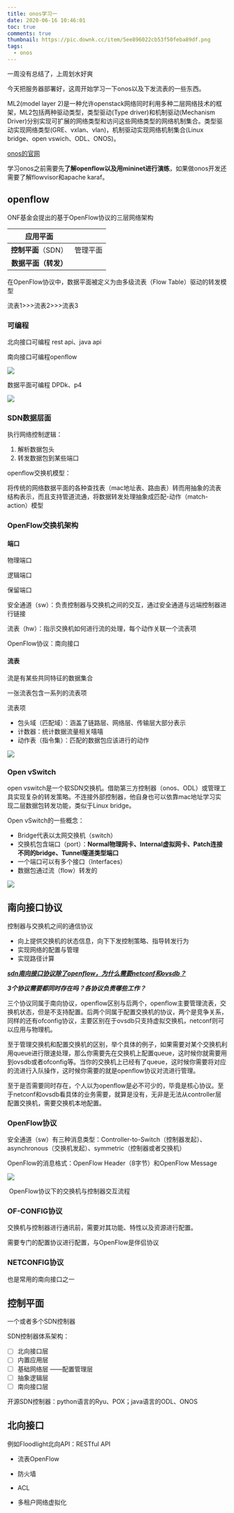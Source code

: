 ```yaml
---
title: onos学习一
date: 2020-06-16 10:46:01
toc: true
comments: true 
thumbnail: https://pic.downk.cc/item/5ee896022cb53f50feba89df.png
tags:
  - onos
---
```


一周没有总结了，上周划水好爽

今天把服务器部署好，这周开始学习一下onos以及下发流表的一些东西。

ML2(model layer 2)是一种允许openstack网络同时利用多种二层网络技术的框架，ML2包括两种驱动类型，类型驱动(Type driver)和机制驱动(Mechanism Driver)分别实现可扩展的网络类型和访问这些网络类型的网络机制集合。类型驱动实现网络类型(GRE、vxlan、vlan)，机制驱动实现网络机制集合(Linux bridge、open vswich、ODL、ONOS)。

[onos的官网](https://wiki.onosproject.org/)

学习onos之前需要先**了解openflow以及用mininet进行演练**，如果做onos开发还需要了解flowvisor和apache karaf。

## openflow

ONF基金会提出的基于OpenFlow协议的三层网络架构

|     **应用平面**     |          |
| :------------------: | :------: |
| **控制平面**（SDN）  | 管理平面 |
| **数据平面（转发）** |          |

在OpenFlow协议中，数据平面被定义为由多级流表（Flow Table）驱动的转发模型

流表1>>>流表2>>>流表3

### 可编程

北向接口可编程 rest api、java api

南向接口可编程openflow

![](https://pic.downk.cc/item/5ee896022cb53f50feba89df.png)

数据平面可编程 DPDk、p4

![](https://pic.downk.cc/item/5ee896c22cb53f50febb785a.png)

### SDN数据层面

执行网络控制逻辑：

1. 解析数据包头
2. 转发数据包到某些端口

openflow交换机模型：

将传统的网络数据平面的各种查找表（mac地址表、路由表）转而用抽象的流表结构表示，而且支持管道流通，将数据转发处理抽象成匹配-动作（match-action）模型

### OpenFlow交换机架构

#### 端口

物理端口

逻辑端口

保留端口

安全通道（sw）：负责控制器与交换机之间的交互，通过安全通道与远端控制器进行链接

流表（hw）：指示交换机如何进行流的处理，每个动作关联一个流表项

OpenFlow协议：南向接口

#### 流表

流是有某些共同特征的数据集合

一张流表包含一系列的流表项

流表项

- 包头域（匹配域）：涵盖了链路层、网络层、传输层大部分表示
- 计数器：统计数据流量相关嘻嘻
- 动作表（指令集）：匹配的数据包应该进行的动作

![](https://pic.downk.cc/item/5ee8ba742cb53f50fedeaa5e.png)

### Open vSwitch

open vswitch是一个软SDN交换机。借助第三方控制器（onos、ODL）或管理工具实现复杂的转发策略。不连接外部控制器，他自身也可以依靠mac地址学习实现二层数据包转发功能，类似于Linux bridge。

Open vSwitch的一些概念：

- Bridge代表以太网交换机（switch）
- 交换机包含端口（port）：**Normal物理网卡、Internal虚拟网卡、Patch连接不同的bridge、Tunnel隧道类型端口**
- 一个端口可以有多个接口（Interfaces）
- 数据包通过流（flow）转发的

![](https://pic.downk.cc/item/5ee8bfaf2cb53f50fee3e699.png)

## 南向接口协议

控制器与交换机之间的通信协议

- 向上提供交换机的状态信息，向下下发控制策略、指导转发行为
- 实现网络的配置与管理
- 实现路径计算

[***sdn南向接口协议除了openflow，为什么需要netconf和ovsdb？***](https://www.zhihu.com/question/267926088/answer/382137375)

***3个协议需要都同时存在吗？各协议负责哪些工作？***

三个协议同属于南向协议，openflow区别与后两个，openflow主要管理流表，交换机状态，但是不支持配置。后两个同属于配置交换机的协议，两个是竞争关系，同样的还有ofconfig协议，主要区别在于ovsdb只支持虚拟交换机，netconf则可以应用与物理机。

至于管理交换机和配置交换机的区别，举个具体的例子，如果需要对某个交换机利用queue进行限速处理，那么你需要先在交换机上配置queue，这时候你就需要用到ovsdb或者ofconfig等。当你的交换机上已经有了queue，这时候你需要将对应的流进行入队操作，这时候你需要的就是openflow协议对流进行管理。

至于是否需要同时存在，个人以为openflow是必不可少的，毕竟是核心协议。至于netconf和ovsdb看具体的业务需要，就算是没有，无非是无法从controller层配置交换机，需要交换机本地配置。

### OpenFlow协议

安全通道（sw）有三种消息类型：Controller-to-Switch（控制器发起）、asynchronous（交换机发起）、symmetric（控制器或者交换机）

OpenFlow的消息格式：OpenFlow Header（8字节）和OpenFlow Message

![](https://pic.downk.cc/item/5ee990bd359fca8463e33bad.jpg)

​												OpenFlow协议下的交换机与控制器交互流程

### OF-CONFIG协议

交换机与控制器进行通讯前，需要对其功能、特性以及资源进行配置。

需要专门的配置协议进行配置，与OpenFlow是伴侣协议

### NETCONFIG协议

也是常用的南向接口之一

## 控制平面

一个或者多个SDN控制器

SDN控制器体系架构：

- [ ] 北向接口层
- [ ] 内置应用层
- [ ] 基础网络层                ——配置管理层
- [ ] 抽象逻辑层
- [ ] 南向接口层

开源SDN控制器：python语言的Ryu、POX；java语言的ODL、ONOS

## 北向接口

例如Floodlight北向API：RESTful API

- 流表OpenFlow

- 防火墙

- ACL

- 多租户网络虚拟化

  